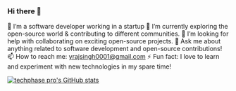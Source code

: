 ### Hi there 👋


<!-- **TechnoPhasePRO/TechnoPhasePRO** is a ✨ _special_ ✨ repository because its `README.md` (this file) appears on your GitHub profile. -->

🔭 I’m a software developer working in a startup
🌱 I’m currently exploring the open-source world & contributing to different communities.
🤔 I’m looking for help with collaborating on exciting open-source projects.
💬 Ask me about anything related to software development and open-source contributions!
📫 How to reach me: yrajsingh0001@gmail.com
⚡ Fun fact: I love to learn and experiment with new technologies in my spare time!

[![techphase pro's GitHub stats](https://github-readme-stats.vercel.app/api?username=TechnoPhasePRO)](https://github.com/anuraghazra/github-readme-stats)

